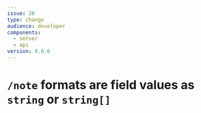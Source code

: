 ```yaml
---
issue: 26
type: change
audience: developer
components:
  - server
  - api
version: 0.0.6
---
```

# `/note` formats are field values as `string` or `string[]`
